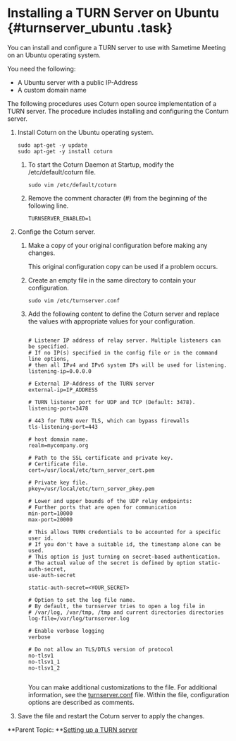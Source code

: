 # Installing a TURN Server on Ubuntu {#turnserver_ubuntu .task}

You can install and configure a TURN server to use with Sametime Meeting on an Ubuntu operating system.

You need the following:

-   A Ubuntu server with a public IP-Address
-   A custom domain name

The following procedures uses Coturn open source implementation of a TURN server. The procedure includes installing and configuring the Conturn server.

1.  Install Coturn on the Ubuntu operating system.

    ```
    sudo apt-get -y update
    sudo apt-get -y install coturn
    
    ```

    1.  To start the Coturn Daemon at Startup, modify the /etc/default/coturn file.

        ```
        sudo vim /etc/default/coturn
        
        ```

    2.  Remove the comment character \(\#\) from the beginning of the following line.

        ```
        TURNSERVER_ENABLED=1
        
        ```

2.  Confige the Coturn server.

    1.  Make a copy of your original configuration before making any changes.

        This original configuration copy can be used if a problem occurs.

    2.  Create an empty file in the same directory to contain your configuration.

        ```
        sudo vim /etc/turnserver.conf
        ```

    3.  Add the following content to define the Coturn server and replace the values with appropriate values for your configuration.

        ```
        
        # Listener IP address of relay server. Multiple listeners can be specified.
        # If no IP(s) specified in the config file or in the command line options,
        # then all IPv4 and IPv6 system IPs will be used for listening.
        listening-ip=0.0.0.0
        
        # External IP-Address of the TURN server
        external-ip=IP_ADDRESS
        
        # TURN listener port for UDP and TCP (Default: 3478).
        listening-port=3478
        
        # 443 for TURN over TLS, which can bypass firewalls
        tls-listening-port=443
        
        # host domain name.
        realm=mycompany.org
        
        # Path to the SSL certificate and private key.
        # Certificate file.
        cert=/usr/local/etc/turn_server_cert.pem
        
        # Private key file.
        pkey=/usr/local/etc/turn_server_pkey.pem
        
        # Lower and upper bounds of the UDP relay endpoints:
        # Further ports that are open for communication
        min-port=10000
        max-port=20000
        
        # This allows TURN credentials to be accounted for a specific user id.
        # If you don't have a suitable id, the timestamp alone can be used.
        # This option is just turning on secret-based authentication.
        # The actual value of the secret is defined by option static-auth-secret,
        use-auth-secret
        
        static-auth-secret=<YOUR_SECRET>
        
        # Option to set the log file name.
        # By default, the turnserver tries to open a log file in
        # /var/log, /var/tmp, /tmp and current directories directories
        log-file=/var/log/turnserver.log
        
        # Enable verbose logging
        verbose
        
        # Do not allow an TLS/DTLS version of protocol
        no-tlsv1
        no-tlsv1_1
        no-tlsv1_2
        
        
        ```

        You can make additional customizations to the file. For additional information, see the [turnserver.conf](https://github.com/coturn/coturn/blob/master/examples/etc/turnserver.conf) file. Within the file, configuration options are described as comments.

3.  Save the file and restart the Coturn server to apply the changes.


**Parent Topic:  **[Setting up a TURN server](turnserver_intro.md)

